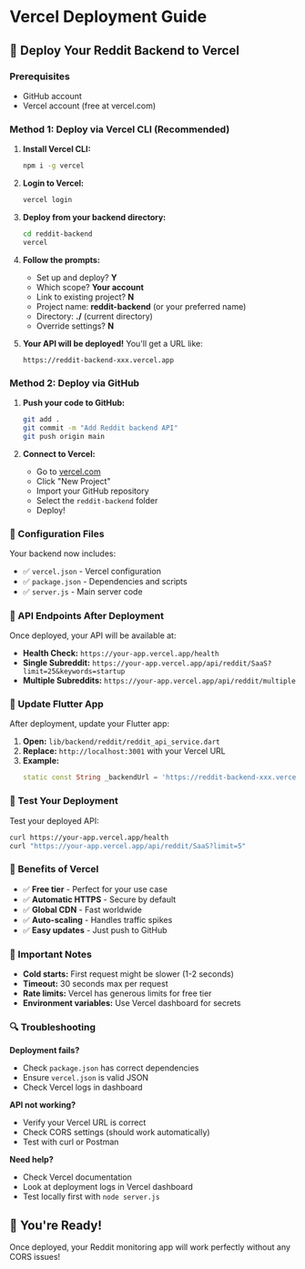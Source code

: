 # Vercel Deployment Guide

## 🚀 Deploy Your Reddit Backend to Vercel

### Prerequisites
- GitHub account
- Vercel account (free at vercel.com)

### Method 1: Deploy via Vercel CLI (Recommended)

1. **Install Vercel CLI:**
   ```bash
   npm i -g vercel
   ```

2. **Login to Vercel:**
   ```bash
   vercel login
   ```

3. **Deploy from your backend directory:**
   ```bash
   cd reddit-backend
   vercel
   ```

4. **Follow the prompts:**
   - Set up and deploy? **Y**
   - Which scope? **Your account**
   - Link to existing project? **N**
   - Project name: **reddit-backend** (or your preferred name)
   - Directory: **./** (current directory)
   - Override settings? **N**

5. **Your API will be deployed!** You'll get a URL like:
   ```
   https://reddit-backend-xxx.vercel.app
   ```

### Method 2: Deploy via GitHub

1. **Push your code to GitHub:**
   ```bash
   git add .
   git commit -m "Add Reddit backend API"
   git push origin main
   ```

2. **Connect to Vercel:**
   - Go to [vercel.com](https://vercel.com)
   - Click "New Project"
   - Import your GitHub repository
   - Select the `reddit-backend` folder
   - Deploy!

### 🔧 Configuration Files

Your backend now includes:
- ✅ `vercel.json` - Vercel configuration
- ✅ `package.json` - Dependencies and scripts
- ✅ `server.js` - Main server code

### 📡 API Endpoints After Deployment

Once deployed, your API will be available at:
- **Health Check:** `https://your-app.vercel.app/health`
- **Single Subreddit:** `https://your-app.vercel.app/api/reddit/SaaS?limit=25&keywords=startup`
- **Multiple Subreddits:** `https://your-app.vercel.app/api/reddit/multiple`

### 🔄 Update Flutter App

After deployment, update your Flutter app:

1. **Open:** `lib/backend/reddit/reddit_api_service.dart`
2. **Replace:** `http://localhost:3001` with your Vercel URL
3. **Example:**
   ```dart
   static const String _backendUrl = 'https://reddit-backend-xxx.vercel.app';
   ```

### 🧪 Test Your Deployment

Test your deployed API:
```bash
curl https://your-app.vercel.app/health
curl "https://your-app.vercel.app/api/reddit/SaaS?limit=5"
```

### 🎯 Benefits of Vercel

- ✅ **Free tier** - Perfect for your use case
- ✅ **Automatic HTTPS** - Secure by default
- ✅ **Global CDN** - Fast worldwide
- ✅ **Auto-scaling** - Handles traffic spikes
- ✅ **Easy updates** - Just push to GitHub

### 🚨 Important Notes

- **Cold starts:** First request might be slower (1-2 seconds)
- **Timeout:** 30 seconds max per request
- **Rate limits:** Vercel has generous limits for free tier
- **Environment variables:** Use Vercel dashboard for secrets

### 🔍 Troubleshooting

**Deployment fails?**
- Check `package.json` has correct dependencies
- Ensure `vercel.json` is valid JSON
- Check Vercel logs in dashboard

**API not working?**
- Verify your Vercel URL is correct
- Check CORS settings (should work automatically)
- Test with curl or Postman

**Need help?**
- Check Vercel documentation
- Look at deployment logs in Vercel dashboard
- Test locally first with `node server.js`

## 🎉 You're Ready!

Once deployed, your Reddit monitoring app will work perfectly without any CORS issues!

